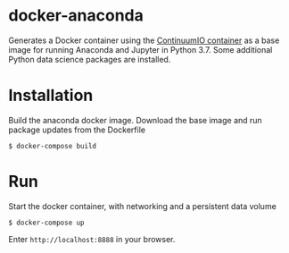 # docker-anaconda
Generates a Docker container using the [ContinuumIO container](https://github.com/ContinuumIO/docker-images/tree/master/anaconda3) as a base image for running Anaconda and Jupyter in Python 3.7. Some additional Python data science packages are installed.

# Installation
Build the anaconda docker image. Download the base image and run package updates from the Dockerfile

    $ docker-compose build

# Run
Start the docker container, with networking and a persistent data volume

    $ docker-compose up

Enter `http://localhost:8888` in your browser.
